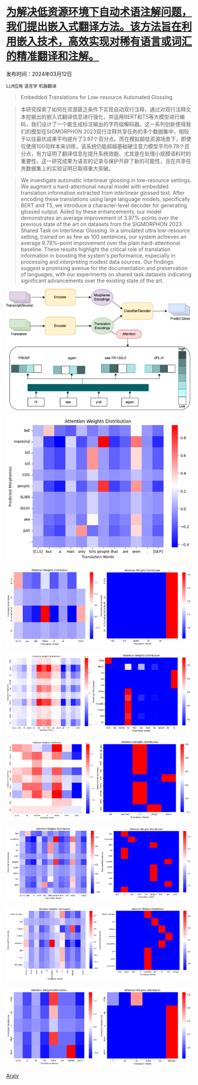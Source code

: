 # [为解决低资源环境下自动术语注解问题，我们提出嵌入式翻译方法。该方法旨在利用嵌入技术，高效实现对稀有语言或词汇的精准翻译和注解。](https://arxiv.org/abs/2403.08189)

发布时间：2024年03月12日

`LLM应用` `语言学` `机器翻译`

> Embedded Translations for Low-resource Automated Glossing

> 本研究探索了如何在资源匮乏条件下实现自动双行注释，通过对双行注释文本挖掘出的嵌入式翻译信息进行强化，并运用BERT和T5等大模型进行编码，我们设计了一个能生成标注输出的字符级解码器。这一系列创新使得我们的模型在SIGMORPHON 2023双行注释共享任务的多个数据集中，相较于以往最优成果平均提升了3.97个百分点。而在模拟超低资源场景下，即使仅使用100句样本来训练，该系统仍能超越基础硬注意力模型平均9.78个百分点，有力证明了翻译信息在提升系统效能、尤其是在处理小规模语料时的重要性。这一研究成果为语言的记录与保护开辟了新的可能性，且在共享任务数据集上的实验证明已取得重大突破。

> We investigate automatic interlinear glossing in low-resource settings. We augment a hard-attentional neural model with embedded translation information extracted from interlinear glossed text. After encoding these translations using large language models, specifically BERT and T5, we introduce a character-level decoder for generating glossed output. Aided by these enhancements, our model demonstrates an average improvement of 3.97\%-points over the previous state of the art on datasets from the SIGMORPHON 2023 Shared Task on Interlinear Glossing. In a simulated ultra low-resource setting, trained on as few as 100 sentences, our system achieves an average 9.78\%-point improvement over the plain hard-attentional baseline. These results highlight the critical role of translation information in boosting the system's performance, especially in processing and interpreting modest data sources. Our findings suggest a promising avenue for the documentation and preservation of languages, with our experiments on shared task datasets indicating significant advancements over the existing state of the art.

![为解决低资源环境下自动术语注解问题，我们提出嵌入式翻译方法。该方法旨在利用嵌入技术，高效实现对稀有语言或词汇的精准翻译和注解。](../../../paper_images/2403.08189/pipeline_updown.png)

![为解决低资源环境下自动术语注解问题，我们提出嵌入式翻译方法。该方法旨在利用嵌入技术，高效实现对稀有语言或词汇的精准翻译和注解。](../../../paper_images/2403.08189/download-natugu-bert.png)

![为解决低资源环境下自动术语注解问题，我们提出嵌入式翻译方法。该方法旨在利用嵌入技术，高效实现对稀有语言或词汇的精准翻译和注解。](../../../paper_images/2403.08189/attention_arp2.drawio.png)

![为解决低资源环境下自动术语注解问题，我们提出嵌入式翻译方法。该方法旨在利用嵌入技术，高效实现对稀有语言或词汇的精准翻译和注解。](../../../paper_images/2403.08189/atten-git2.drawio.png)

![为解决低资源环境下自动术语注解问题，我们提出嵌入式翻译方法。该方法旨在利用嵌入技术，高效实现对稀有语言或词汇的精准翻译和注解。](../../../paper_images/2403.08189/attention_lez2.drawio.png)

![为解决低资源环境下自动术语注解问题，我们提出嵌入式翻译方法。该方法旨在利用嵌入技术，高效实现对稀有语言或词汇的精准翻译和注解。](../../../paper_images/2403.08189/attn-ntu2.drawio.png)

![为解决低资源环境下自动术语注解问题，我们提出嵌入式翻译方法。该方法旨在利用嵌入技术，高效实现对稀有语言或词汇的精准翻译和注解。](../../../paper_images/2403.08189/attn-ddo2.drawio.png)

![为解决低资源环境下自动术语注解问题，我们提出嵌入式翻译方法。该方法旨在利用嵌入技术，高效实现对稀有语言或词汇的精准翻译和注解。](../../../paper_images/2403.08189/attention-usp2.drawio.png)

[Arxiv](https://arxiv.org/abs/2403.08189)